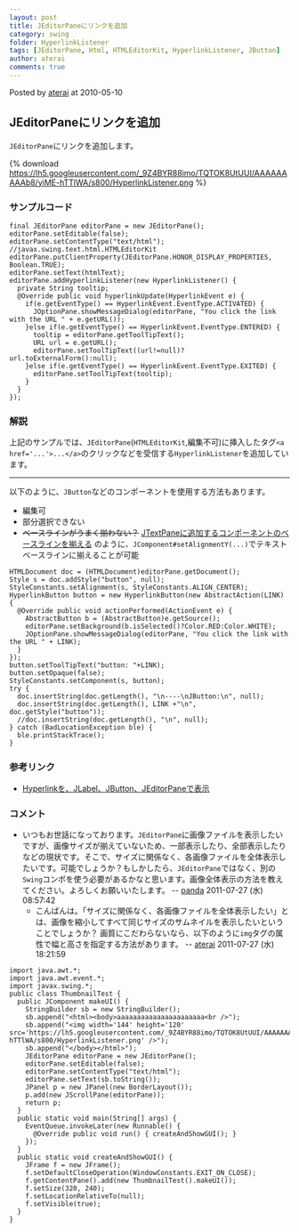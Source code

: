 ```yaml
---
layout: post
title: JEditorPaneにリンクを追加
category: swing
folder: HyperlinkListener
tags: [JEditorPane, Html, HTMLEditorKit, HyperlinkListener, JButton]
author: aterai
comments: true
---
```


Posted by [aterai](http://terai.xrea.jp/aterai.html) at 2010-05-10

## JEditorPaneにリンクを追加
`JEditorPane`にリンクを追加します。

{% download https://lh5.googleusercontent.com/_9Z4BYR88imo/TQTOK8UtUUI/AAAAAAAAAb8/yiME-hTTlWA/s800/HyperlinkListener.png %}

### サンプルコード
<pre class="prettyprint"><code>final JEditorPane editorPane = new JEditorPane();
editorPane.setEditable(false);
editorPane.setContentType("text/html"); //javax.swing.text.html.HTMLEditorKit
editorPane.putClientProperty(JEditorPane.HONOR_DISPLAY_PROPERTIES, Boolean.TRUE);
editorPane.setText(htmlText);
editorPane.addHyperlinkListener(new HyperlinkListener() {
  private String tooltip;
  @Override public void hyperlinkUpdate(HyperlinkEvent e) {
    if(e.getEventType() == HyperlinkEvent.EventType.ACTIVATED) {
      JOptionPane.showMessageDialog(editorPane, "You click the link with the URL " + e.getURL());
    }else if(e.getEventType() == HyperlinkEvent.EventType.ENTERED) {
      tooltip = editorPane.getToolTipText();
      URL url = e.getURL();
      editorPane.setToolTipText((url!=null)?url.toExternalForm():null);
    }else if(e.getEventType() == HyperlinkEvent.EventType.EXITED) {
      editorPane.setToolTipText(tooltip);
    }
  }
});
</code></pre>

### 解説
上記のサンプルでは、`JEditorPane`(`HTMLEditorKit`,編集不可)に挿入したタグ`<a href='...'>...</a>`のクリックなどを受信する`HyperlinkListener`を追加しています。

- - - -
以下のように、`JButton`などのコンポーネントを使用する方法もあります。
- 編集可
- 部分選択できない
- ~~ベースラインがうまく揃わない？~~ [JTextPaneに追加するコンポーネントのベースラインを揃える](http://terai.xrea.jp/Swing/InsertComponentBaseline.html) のように、`JComponent#setAlignmentY(...)`でテキストベースラインに揃えることが可能

<!-- dummy comment line for breaking list -->

<pre class="prettyprint"><code>HTMLDocument doc = (HTMLDocument)editorPane.getDocument();
Style s = doc.addStyle("button", null);
StyleConstants.setAlignment(s, StyleConstants.ALIGN_CENTER);
HyperlinkButton button = new HyperlinkButton(new AbstractAction(LINK) {
  @Override public void actionPerformed(ActionEvent e) {
    AbstractButton b = (AbstractButton)e.getSource();
    editorPane.setBackground(b.isSelected()?Color.RED:Color.WHITE);
    JOptionPane.showMessageDialog(editorPane, "You click the link with the URL " + LINK);
  }
});
button.setToolTipText("button: "+LINK);
button.setOpaque(false);
StyleConstants.setComponent(s, button);
try {
  doc.insertString(doc.getLength(), "\n----\nJButton:\n", null);
  doc.insertString(doc.getLength(), LINK +"\n", doc.getStyle("button"));
  //doc.insertString(doc.getLength(), "\n", null);
} catch (BadLocationException ble) {
  ble.printStackTrace();
}
</code></pre>

### 参考リンク
- [Hyperlinkを、JLabel、JButton、JEditorPaneで表示](http://terai.xrea.jp/Swing/HyperlinkLabel.html)

<!-- dummy comment line for breaking list -->

### コメント
- いつもお世話になっております。`JEditorPane`に画像ファイルを表示したいですが、画像サイズが揃えていないため、一部表示したり、全部表示したりなどの現状です。そこで、サイズに関係なく、各画像ファイルを全体表示したいです。可能でしょうか？もしかしたら、`JEditorPane`ではなく、別の`Swing`コンポを使う必要があるかなと思います。画像全体表示の方法を教えてください。よろしくお願いいたします。 -- [panda](http://terai.xrea.jp/panda.html) 2011-07-27 (水) 08:57:42
    - こんばんは。「サイズに関係なく、各画像ファイルを全体表示したい」とは、画像を縮小してすべて同じサイズのサムネイルを表示したいということでしょうか？ 画質にこだわらないなら、以下のように`img`タグの属性で幅と高さを指定する方法があります。 -- [aterai](http://terai.xrea.jp/aterai.html) 2011-07-27 (水) 18:21:59

<!-- dummy comment line for breaking list -->

<pre class="prettyprint"><code>import java.awt.*;
import java.awt.event.*;
import javax.swing.*;
public class ThumbnailTest {
  public JComponent makeUI() {
    StringBuilder sb = new StringBuilder();
    sb.append("&lt;html&gt;&lt;body&gt;aaaaaaaaaaaaaaaaaaaaaa&lt;br /&gt;");
    sb.append("&lt;img width='144' height='120' src='https://lh5.googleusercontent.com/_9Z4BYR88imo/TQTOK8UtUUI/AAAAAAAAAb8/yiME-hTTlWA/s800/HyperlinkListener.png' /&gt;");
    sb.append("&lt;/body&gt;&lt;/html&gt;");
    JEditorPane editorPane = new JEditorPane();
    editorPane.setEditable(false);
    editorPane.setContentType("text/html");
    editorPane.setText(sb.toString());
    JPanel p = new JPanel(new BorderLayout());
    p.add(new JScrollPane(editorPane));
    return p;
  }
  public static void main(String[] args) {
    EventQueue.invokeLater(new Runnable() {
      @Override public void run() { createAndShowGUI(); }
    });
  }
  public static void createAndShowGUI() {
    JFrame f = new JFrame();
    f.setDefaultCloseOperation(WindowConstants.EXIT_ON_CLOSE);
    f.getContentPane().add(new ThumbnailTest().makeUI());
    f.setSize(320, 240);
    f.setLocationRelativeTo(null);
    f.setVisible(true);
  }
}
</code></pre>

